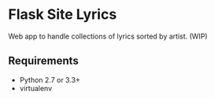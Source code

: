 Flask Site Lyrics
=================
Web app to handle collections of lyrics sorted by artist. (WIP)

Requirements
------------
- Python 2.7 or 3.3+ 
- virtualenv
